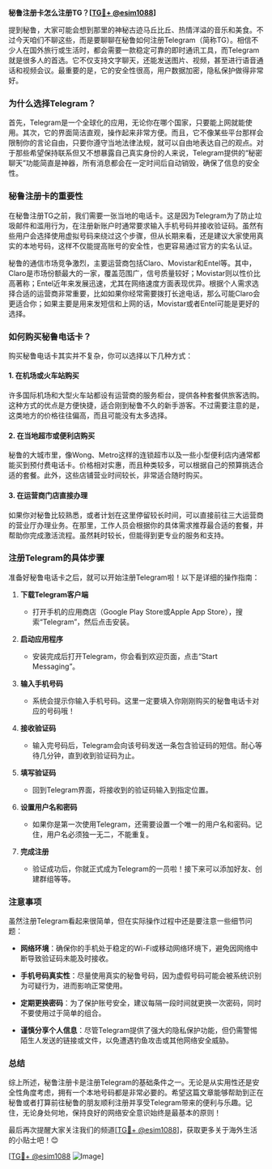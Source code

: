 **秘鲁注册卡怎么注册TG？[[TG💪+ @esim1088](https://t.me/s/esim1088)]**

提到秘鲁，大家可能会想到那里的神秘古迹马丘比丘、热情洋溢的音乐和美食。不过今天咱们不聊这些，而是要聊聊在秘鲁如何注册Telegram（简称TG）。相信不少人在国外旅行或生活时，都会需要一款稳定可靠的即时通讯工具，而Telegram就是很多人的首选。它不仅支持文字聊天，还能发送图片、视频，甚至进行语音通话和视频会议。最重要的是，它的安全性很高，用户数据加密，隐私保护做得非常好。

### **为什么选择Telegram？**

首先，Telegram是一个全球化的应用，无论你在哪个国家，只要能上网就能使用。其次，它的界面简洁直观，操作起来非常方便。而且，它不像某些平台那样会限制你的言论自由，只要你遵守当地法律法规，就可以自由地表达自己的观点。对于那些希望保持联系但又不想暴露自己真实身份的人来说，Telegram提供的“秘密聊天”功能简直是神器，所有消息都会在一定时间后自动销毁，确保了信息的安全性。

### **秘鲁注册卡的重要性**

在秘鲁注册TG之前，我们需要一张当地的电话卡。这是因为Telegram为了防止垃圾邮件和滥用行为，在注册新账户时通常要求输入手机号码并接收验证码。虽然有些用户会选择使用虚拟号码来绕过这个步骤，但从长期来看，还是建议大家使用真实的本地号码，这样不仅能提高账号的安全性，也更容易通过官方的实名认证。

秘鲁的通信市场竞争激烈，主要运营商包括Claro、Movistar和Entel等。其中，Claro是市场份额最大的一家，覆盖范围广，信号质量较好；Movistar则以性价比高著称；Entel近年来发展迅速，尤其在网络速度方面表现优异。根据个人需求选择合适的运营商非常重要，比如如果你经常需要拨打长途电话，那么可能Claro会更适合你；如果主要是用来发短信和上网的话，Movistar或者Entel可能是更好的选择。

### **如何购买秘鲁电话卡？**

购买秘鲁电话卡其实并不复杂，你可以选择以下几种方式：

#### **1. 在机场或火车站购买**
许多国际机场和大型火车站都设有运营商的服务柜台，提供各种套餐供旅客选购。这种方式的优点是方便快捷，适合刚到秘鲁不久的新手游客。不过需要注意的是，这类地方的价格往往偏高，而且可能没有太多选择。

#### **2. 在当地超市或便利店购买**
秘鲁的大城市里，像Wong、Metro这样的连锁超市以及一些小型便利店内通常都能买到预付费电话卡。价格相对实惠，而且种类较多，可以根据自己的预算挑选合适的套餐。此外，这些店铺营业时间较长，非常适合随时购买。

#### **3. 在运营商门店直接办理**
如果你对秘鲁比较熟悉，或者计划在这里停留较长时间，可以直接前往三大运营商的营业厅办理业务。在那里，工作人员会根据你的具体需求推荐最合适的套餐，并帮助你完成激活流程。虽然耗时较长，但能得到更专业的服务和支持。

### **注册Telegram的具体步骤**

准备好秘鲁电话卡之后，就可以开始注册Telegram啦！以下是详细的操作指南：

1. **下载Telegram客户端**
   - 打开手机的应用商店（Google Play Store或Apple App Store），搜索“Telegram”，然后点击安装。
   
2. **启动应用程序**
   - 安装完成后打开Telegram，你会看到欢迎页面，点击“Start Messaging”。

3. **输入手机号码**
   - 系统会提示你输入手机号码。这里一定要填入你刚刚购买的秘鲁电话卡对应的号码哦！

4. **接收验证码**
   - 输入完号码后，Telegram会向该号码发送一条包含验证码的短信。耐心等待几分钟，直到收到验证码为止。

5. **填写验证码**
   - 回到Telegram界面，将接收到的验证码输入到指定位置。

6. **设置用户名和密码**
   - 如果你是第一次使用Telegram，还需要设置一个唯一的用户名和密码。记住，用户名必须独一无二，不能重复。

7. **完成注册**
   - 验证成功后，你就正式成为Telegram的一员啦！接下来可以添加好友、创建群组等等。

### **注意事项**

虽然注册Telegram看起来很简单，但在实际操作过程中还是要注意一些细节问题：

- **网络环境**：确保你的手机处于稳定的Wi-Fi或移动网络环境下，避免因网络中断导致验证码未能及时接收。
  
- **手机号码真实性**：尽量使用真实的秘鲁号码，因为虚假号码可能会被系统识别为可疑行为，进而影响正常使用。

- **定期更换密码**：为了保护账号安全，建议每隔一段时间就更换一次密码，同时不要使用过于简单的组合。

- **谨慎分享个人信息**：尽管Telegram提供了强大的隐私保护功能，但仍需警惕陌生人发送的链接或文件，以免遭遇钓鱼攻击或其他网络安全威胁。

### **总结**

综上所述，秘鲁注册卡是注册Telegram的基础条件之一。无论是从实用性还是安全性角度考虑，拥有一个本地号码都是非常必要的。希望这篇文章能够帮助到正在秘鲁或者打算前往秘鲁的朋友顺利注册并享受Telegram带来的便利与乐趣。记住，无论身处何地，保持良好的网络安全意识始终是最基本的原则！

最后再次提醒大家关注我们的频道[[TG💪+ @esim1088](https://t.me/s/esim1088)]，获取更多关于海外生活的小贴士吧！😊

[[TG💪+ @esim1088](https://t.me/s/esim1088) ![Image](https://i.postimg.cc/4NQfJmqS/Snipaste-2025-05-13-00-14-12.png)]